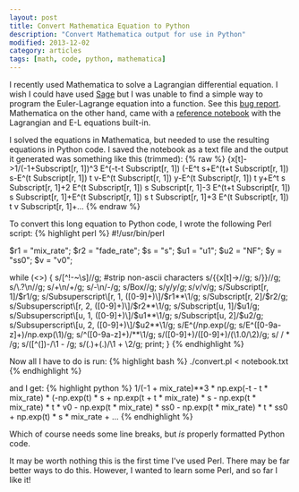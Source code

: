 ```yaml
---
layout: post
title: Convert Mathematica Equation to Python
description: "Convert Mathematica output for use in Python"
modified: 2013-12-02
category: articles
tags: [math, code, python, mathematica]
---
```


I recently used Mathematica to solve a Lagrangian differential equation. 
I wish I could have used [Sage](http://www.sagemath.org/) but I was unable to find a simple way to program the Euler-Lagrange equation into a function. 
See this [bug report](http://trac.sagemath.org/ticket/6466). 
Mathematica on the other hand, came with a [reference notebook](http://library.wolfram.com/infocenter/Demos/4656/) with the Lagrangian and E-L equations built-in.

I solved the equations in Mathematica, but needed to use the resulting equations in Python code. I saved the notebook as a text file and the output it generated was something like this (trimmed):
    {% raw %}
    {x[t]->1/(-1+Subscript[r, 1])^3 E^(-t-t Subscript[r, 1]) (-E^t s+E^(t+t Subscript[r, 1]) s-E^(t Subscript[r, 1]) t v-E^(t Subscript[r, 1]) y-E^(t Subscript[r, 1]) t y+E^t s Subscript[r, 1]+2 E^(t Subscript[r, 1]) s Subscript[r, 1]-3 E^(t+t Subscript[r, 1]) s Subscript[r, 1]+E^(t Subscript[r, 1]) s t Subscript[r, 1]+3 E^(t Subscript[r, 1]) t v Subscript[r, 1]+...
    {% endraw %}

To convert this long equation to Python code, I wrote the following Perl script:
{% highlight perl %}
#!/usr/bin/perl

$r1 = "mix_rate";
$r2 = "fade_rate";
$s = "s";
$u1 = "u1";
$u2 = "NF";
$y = "ss0";
$v = "v0";

while (<>) {
    s/[^!-~\s]//g; #strip non-ascii characters
    s/{{x\[t\]->//g;
    s/}}//g;
    s/\\.?\n//g;
    s/\+\n/\+/g;
    s/\-\n/\-/g;
    s/Box//g;
    s/y/$y/g;
    s/v/$v/g;
    s/Subscript\[r, 1\]/$r1/g;
    s/Subsuperscript\[r, 1, ([0-9]+)\]/$r1**\1/g;
    s/Subscript\[r, 2\]/$r2/g;
    s/Subsuperscript\[r, 2, ([0-9]+)\]/$r2**\1/g;
    s/Subscript\[u, 1\]/$u1/g;
    s/Subsuperscript\[u, 1, ([0-9]+)\]/$u1**\1/g;
    s/Subscript\[u, 2\]/$u2/g;
    s/Subsuperscript\[u, 2, ([0-9]+)\]/$u2**\1/g;
    s/E\^\(/np.exp(/g;
    s/E\^([0-9a-z]+)/np.exp(\1)/g;
    s/\^([0-9a-z]+)/**\1/g;
    s/([0-9]+)\/([0-9]+)/(\1.0\/\2)/g;
    s/ / * /g;
    s/([^(])-/\1 - /g;
    s/(.)\+(.)/\1 + \2/g;
    print; 
    }
{% endhighlight %}

Now all I have to do is run:
{% highlight bash %}
./convert.pl < notebook.txt
{% endhighlight %}

and I get:
{% highlight python %}
1/(-1 + mix_rate)**3 * np.exp(-t - t * mix_rate) * (-np.exp(t) * s + np.exp(t + t * mix_rate) * s - np.exp(t * mix_rate) * t * v0 - np.exp(t * mix_rate) * ss0 - np.exp(t * mix_rate) * t * ss0 + np.exp(t) * s * mix_rate + ...
{% endhighlight %}

Which of course needs some line breaks, but *is* properly formatted Python code.

It may be worth nothing this is the first time I've used Perl. There may be far better ways to do this.  However, I wanted to learn some Perl, and so far I like it!
